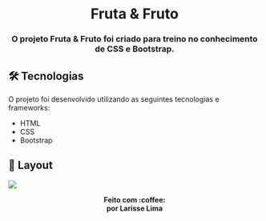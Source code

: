 <h1 align="center" >
    Fruta & Fruto
</h1>

<h3 align="center">
    O projeto Fruta & Fruto  foi criado para treino no conhecimento de CSS e Bootstrap.
</h3>




## 🛠 Tecnologias

O projeto foi desenvolvido utilizando as seguintes tecnologias e frameworks:


- HTML
- CSS
- Bootstrap



## 🎨 Layout

<img src="assets/img/layout.png">



<p align="center"><b>Feito com 	:coffee: <br> por Larisse Lima</b></p>




